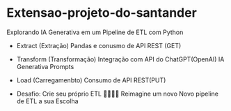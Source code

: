 # Extensao-projeto-do-santander
Explorando IA Generativa em um Pipeline de ETL com Python

* Extract (Extração)
Pandas e conusmo de API REST (GET)
* Transform (Transformação)
Integração com API do ChatGPT(OpenAI)
IA Generativa
Prompts

* Load (Carregamenbto)
Consumo de API REST(PUT)

* Desafio: Crie seu próprio ETL :rocket::rocket::rocket::rocket: 
Reimagine um novo Novo pipeline de ETL  a sua Escolha